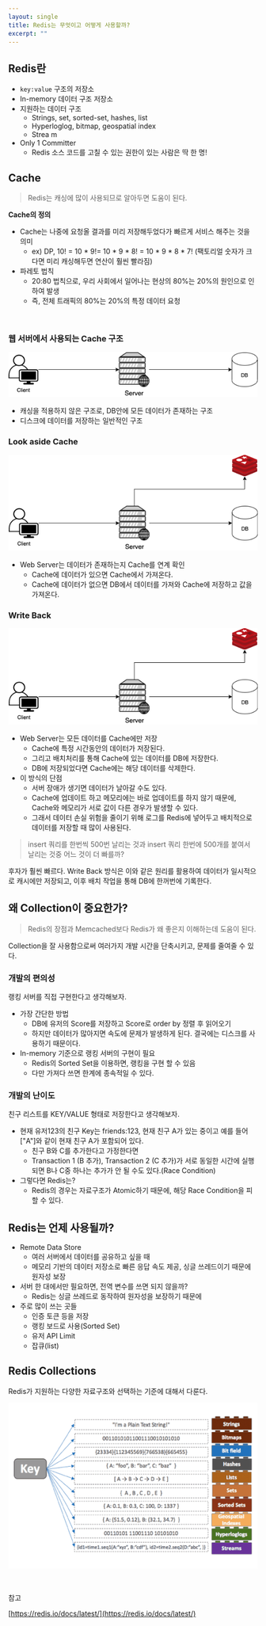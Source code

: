 ```yaml
---
layout: single
title: Redis는 무엇이고 어떻게 사용할까?
excerpt: ""
---
```


## Redis란

- `key:value` 구조의 저장소
- In-memory 데이터 구조 저장소
- 지원하는 데이터 구조
  - Strings, set, sorted-set, hashes, list
  - Hyperloglog, bitmap, geospatial index
  - Strea m
- Only 1 Committer
  - Redis 소스 코드를 고칠 수 있는 권한이 있는 사람은 딱 한 명!

## Cache

> Redis는 캐싱에 많이 사용되므로 알아두면 도움이 된다.

**Cache의 정의**

- Cache는 나중에 요청올 결과를 미리 저장해두었다가 빠르게 서비스 해주는 것을 의미
  - ex) DP, 10! = 10 * 9!= 10 * 9 * 8! = 10 * 9 * 8 * 7! (팩토리얼 숫자가 크다면 미리 캐싱해두면 연산이 훨씬 빨라짐)
- 파레토 법칙
  - 20:80 법칙으로, 우리 사회에서 일어나는 현상의 80%는 20%의 원인으로 인하여 발생
  - 즉, 전체 트래픽의 80%는 20%의 특정 데이터 요청

<br>

### 웹 서버에서 사용되는 Cache 구조

![img](/assets/images/Redis.png)

- 캐싱을 적용하지 않은 구조로, DB안에 모든 데이터가 존재하는 구조
- 디스크에 데이터를 저장하는 일반적인 구조

### Look aside Cache

![img](/assets/images/Redis2.png)

- Web Server는 데이터가 존재하는지 Cache를 연계 확인
  - Cache에 데이터가 있으면 Cache에서 가져온다.
  - Cache에 데이터가 없으면 DB에서 데이터를 가져와 Cache에 저장하고 값을 가져온다.

### Write Back

![img](/assets/images/Redis2.png)

- Web Server는 모든 데이터를 Cache에만 저장
  - Cache에 특정 시간동안의 데이터가 저장된다.
  - 그리고 배치처리를 통해 Cache에 있는 데이터를 DB에 저장한다.
  - DB에 저장되었다면 Cache에는 해당 데이터를 삭제한다.
- 이 방식의 단점
  - 서버 장애가 생기면 데이터가 날아갈 수도 있다.
  - Cache에 업데이트 하고 메모리에는 바로 업데이트를 하지 않기 때문에, Cache와 메모리가 서로 값이 다른 경우가 발생할 수 있다.
  - 그래서 데이터 손실 위험을 줄이기 위해 로그를 Redis에 넣어두고 배치적으로 데이터를 저장할 때 많이 사용된다.

> insert 쿼리를 한번씩 500번 날리는 것과 insert 쿼리 한번에 500개를 붙여서 날리는 것중 어느 것이 더 빠를까?

후자가 훨씬 빠르다. Write Back 방식은 이와 같은 원리를 활용하여 데이터가 일시적으로 캐시에만 저장되고, 이후 배치 작업을 통해 DB에 한꺼번에 기록한다.

## 왜 Collection이 중요한가?

> Redis의 장점과 Memcached보다 Redis가 왜 좋은지 이해하는데 도움이 된다.

Collection을 잘 사용함으로써 여러가지 개발 시간을 단축시키고, 문제를 줄여줄 수 있다.

### 개발의 편의성

랭킹 서버를 직접 구현한다고 생각해보자.

- 가장 간단한 방법
  - DB에 유저의 Score를 저장하고 Score로 order by 정렬 후 읽어오기
  - 하지만 데이터가 많아지면 속도에 문제가 발생하게 된다. 결국에는 디스크를 사용하기 때문이다.
- In-memory 기준으로 랭킹 서버의 구현이 필요
  - Redis의 Sorted Set을 이용하면, 랭킹을 구현 할 수 있음
  - 다만 가져다 쓰면 한계에 종속적일 수 있다. 

### 개발의 난이도

친구 리스트를 KEY/VALUE 형태로 저장한다고 생각해보자.

- 현재 유저123의 친구 Key는 friends:123, 현재 친구 A가 있는 중이고 예를 들어 ["A"]와 같이 현재 친구 A가 포함되어 있다.
  - 친구 B와 C를 추가한다고 가정한다면
  - Transaction 1 (B 추가), Transaction 2 (C 추가)가 서로 동일한 시간에 실행되면 B나 C중 하나는 추가가 안 될 수도 있다.(Race Condition)
- 그렇다면 Redis는?
  - Redis의 경우는 자료구조가 Atomic하기 때문에, 해당 Race Condition을 피할 수 있다.  

## Redis는 언제 사용될까?

- Remote Data Store
  - 여러 서버에서 데이터를 공유하고 싶을 때
  - 메모리 기반의 데이터 저장소로 빠른 응답 속도 제공, 싱글 쓰레드이기 때문에 원자성 보장
- 서버 한 대에서만 필요하면, 전역 변수를 쓰면 되지 않을까?
  - Redis는 싱글 쓰레드로 동작하여 원자성을 보장하기 때문에
- 주로 많이 쓰는 곳들
  - 인증 토큰 등을 저장
  - 랭킹 보드로 사용(Sorted Set)
  - 유저 API Limit
  - 잡큐(list)  

## Redis Collections

Redis가 지원하는 다양한 자료구조와 선택하는 기준에 대해서 다룬다.

![img](/assets/images/Redis3.png)




<br>

참고

[https://redis.io/docs/latest/](https://redis.io/docs/latest/)




